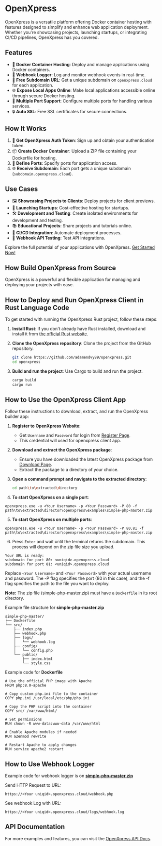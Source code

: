 # OpenXpress

OpenXpress is a versatile platform offering Docker container hosting with features designed to simplify and enhance web application deployment. Whether you're showcasing projects, launching startups, or integrating CI/CD pipelines, OpenXpress has you covered.

## Features

- 🐳 **Docker Container Hosting**: Deploy and manage applications using Docker containers.
- 🔄 **Webhook Logger**: Log and monitor webhook events in real-time.
- 🔗 **Free Subdomain URL**: Get a unique subdomain on `openxpress.cloud` for each application.
- 🌐 **Expose Local Apps Online**: Make local applications accessible online through secure Docker hosting.
- 🚪 **Multiple Port Support**: Configure multiple ports for handling various services.
- 🔒 **Auto SSL**: Free SSL certificates for secure connections.

## How It Works

1. 🚀 **Get OpenXpress Auth Token**: Sign up and obtain your authentication token.
2. 📦 **Create Docker Container**: Upload a ZIP file containing your Dockerfile for hosting.
3. 🚪 **Define Ports**: Specify ports for application access.
4. 🌐 **Receive Subdomain**: Each port gets a unique subdomain (`subdomain.openxpress.cloud`).

## Use Cases

- 🖼️ **Showcasing Projects to Clients**: Deploy projects for client previews.
- 🚀 **Launching Startups**: Cost-effective hosting for startups.
- 🛠️ **Development and Testing**: Create isolated environments for development and testing.
- 📚 **Educational Projects**: Share projects and tutorials online.
- 🔄 **CI/CD Integration**: Automate deployment processes.
- 🔗 **Webhook API Testing**: Test API integrations.

Explore the full potential of your applications with OpenXpress. [Get Started Now!](https://openxpress.cloud)

## How Build OpenXpress from Source

OpenXpress is a powerful and flexible application for managing and deploying your projects with ease. 

## How to Deploy and Run OpenXpress Client in Rust Language Code

To get started with running the OpenXpress Rust project, follow these steps:

1. **Install Rust**: If you don't already have Rust installed, download and install it from [the official Rust website](https://www.rust-lang.org/).

2. **Clone the OpenXpress repository**: Clone the project from the GitHub repository.
    ```bash
    git clone https://github.com/adamendvy89/openxpress.git
    cd openxpress
    ```

3. **Build and run the project**: Use Cargo to build and run the project.
    ```bash
    cargo build
    cargo run
    ```
## How to Use the OpenXpress Client App

Follow these instructions to download, extract, and run the OpenXpress builder app:
1. **Register to OpenXpress Website**:
   - Get `Username` and `Password` for login from [Register Page](https://openxpress.cloud/register).
   - This credential will used for openxpress client app.
     
2. **Download and extract the OpenXpress package**:
   - Ensure you have downloaded the latest OpenXpress package from [Download Page](https://openxpress.cloud/download).
   - Extract the package to a directory of your choice.

3. **Open a command prompt and navigate to the extracted directory**:
   ```bash
   cd path\to\extracted\directory

4. **To start OpenXpress on a single port**:
  ```
  openxpress.exe -u <Your Username> -p <Your Password> -P 80 -f path\to\extracted\director\openxpress\examples\simple-php-master.zip
  ```
5. **To start OpenXpress on multiple ports**:
  ```
  openxpress.exe -u <Your Username> -p <Your Password> -P 80,81 -f path\to\extracted\director\openxpress\examples\simple-php-master.zip
  ```
6. Press `Enter` and wait until the terminal returns the subdomain. This process will depend on the zip file size you upload.
  ```
  Your URL is ready: 
  subdomain for port 80: <uniqid>.openxpress.cloud
  subdomain for port 81: <uniqid>.openxpress.cloud
  ```

Replace `<Your Username>` and `<Your Password>` with your actual username and password. The -P flag specifies the port (80 in this case), and the -f flag specifies the path to the file you want to deploy.

**Note:** The zip file (simple-php-master.zip) must have a `Dockerfile` in its root directory.

Example file structure for **simple-php-master.zip**
```
simple-php-master/
├── Dockerfile
└── src/
    ├── index.php
    ├── webhook.php
    ├── logs/
    │   └── webhook.log
    ├── config/
    │   └── config.php
    └── public/
        ├── index.html
        └── style.css
```

Example code for **Dockerfile**
```
# Use the official PHP image with Apache
FROM php:8.0-apache

# Copy custom php.ini file to the container
COPY php.ini /usr/local/etc/php/php.ini

# Copy the PHP script into the container
COPY src/ /var/www/html/

# Set permissions
RUN chown -R www-data:www-data /var/www/html

# Enable Apache modules if needed
RUN a2enmod rewrite

# Restart Apache to apply changes
RUN service apache2 restart

```

## How to Use Webhook Logger

Example code for webhook logger is on [**simple-php-master.zip**](https://github.com/adamendvy89/openxpress/blob/master/examples/simple-php-master.zip)

Send HTTP Request to URL:
```
https://<Your uniqid>.openxpress.cloud/webhook.php
```
See webhook Log with URL:
```
https://<Your uniqid>.openxpress.cloud/logs/webhook.log
```

## API Documentation

For more examples and features, you can visit the [OpenXpress API Docs](https://api.openxpress.cloud/api/docs/).


